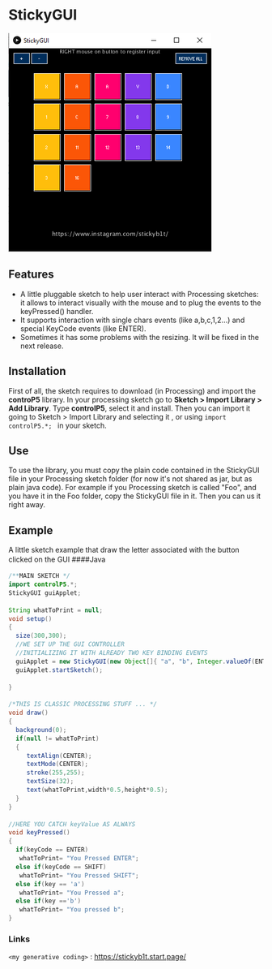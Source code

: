 

# StickyGUI


![img](https://github.com/sitodav/stickyGUI/blob/develop/img.png?raw=true "Title")



## Features

- A little pluggable sketch to help user interact with Processing sketches: it allows to interact visually with the mouse and to plug the events to the keyPressed() handler.
- It supports interaction with single chars events (like a,b,c,1,2...) and special KeyCode events (like ENTER).
- Sometimes it has some problems with the resizing. It will be fixed in the next release.

 

## Installation
First of all, the sketch requires to download (in Processing) and import the **controP5** library.
In your processing sketch go to **Sketch > Import Library > Add Library**.
Type **controlP5**, select it and install.
Then you can import it going to Sketch > Import Library and selecting it , or using `import controlP5.*; ` in your sketch.

## Use
To use the library, you must copy the plain code contained in the StickyGUI file in your Processing sketch folder (for now it's not shared as jar, but as plain java code).
For example if you Processing sketch is called "Foo", and you have it in the Foo folder, copy the StickyGUI file in it.
Then you can us it right away.


## Example
 A little sketch example that draw the letter associated with the button clicked on the GUI
 ####Java　

```java
/**MAIN SKETCH */
import controlP5.*;
StickyGUI guiApplet;

String whatToPrint = null;
void setup()
{
  size(300,300);
  //WE SET UP THE GUI CONTROLLER
  //INITIALIZING IT WITH ALREADY TWO KEY BINDING EVENTS
  guiApplet = new StickyGUI(new Object[]{ "a", "b", Integer.valueOf(ENTER), Integer.valueOf(SHIFT)  },400,400,4,4,this); 
  guiApplet.startSketch();
 
}

/*THIS IS CLASSIC PROCESSING STUFF ... */
void draw()
{
  background(0);
  if(null != whatToPrint)
  {
     textAlign(CENTER);
     textMode(CENTER);
     stroke(255,255);
     textSize(32);
     text(whatToPrint,width*0.5,height*0.5);
  }
}

//HERE YOU CATCH keyValue AS ALWAYS
void keyPressed()
{ 
  if(keyCode == ENTER)
   whatToPrint= "You Pressed ENTER";
  else if(keyCode == SHIFT)
   whatToPrint= "You Pressed SHIFT";
  else if(key == 'a')
   whatToPrint= "You Pressed a";
  else if(key =='b')
   whatToPrint= "You pressed b";
}
```

 

### Links

`<my generative coding>` : <https://stickyb1t.start.page/>



###
